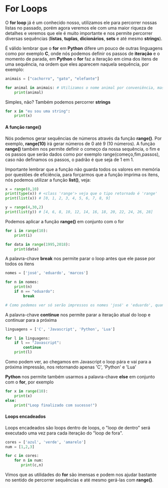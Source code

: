 # For Loops

O **for loop** já é um conhecido nosso, utilizamos ele para percorrer nossas listas no passado, porém agora veremos ele com uma maior riqueza de detalhes e veremos que ele é muito importante e nos permite percorrer diversas sequências (**listas**, **tuplas**, **dicionários**, **sets** e até mesmo **strings**).

É válido lembrar que o **for** em **Python** difere um pouco de outras linguagens como por exemplo **C**, onde nós
podemos definir os passos de **iteração** e o momento de parada, em **Python** o **for** faz a iteração em cima dos itens de uma sequência, na ordem que eles aparecem naquela sequência, por exemplo:

```python
animais = ["cachorro", "gato", "elefante"]

for animal in animais: # Utilizamos o nome animal por conveniência, mas você poderia dar o nome que desejar
    print(animal)
```

Simples, não? Também podemos percorrer **strings**

```python
for x in "eu sou uma string":
    print(x)
```

#### A função **range()**

Nós podemos gerar sequências de números através da função **range()**. Por exemplo, **range(10)** irá gerar números de 0 até 9 (10 números). A função **range()** também nos permite definir o começo da nossa sequência, o fim e os passos que serão dados como por exemplo range(começo,fim,passos), caso não definamos os passos, o padrão é que seja de 1 em 1. 

Importante lembrar que a função não guarda todos os valores em memória por questões de eficiência, para forçarmos que a função imprima os itens, nós podemos utilizar a função **list()**, veja:

```python
x = range(0,10)
print(type(x)) # <class 'range'> veja que o tipo retornado é 'range'
print(list(x)) # [0, 1, 2, 3, 4, 5, 6, 7, 8, 9]

y = range(4,30,2)
print(list(y)) # [4, 6, 8, 10, 12, 14, 16, 18, 20, 22, 24, 26, 28]
```

Podemos aplicar a função **range()** em conjunto com o for

```python
for i in range(10):
    print(i)

for data in range(1995,2018):
    print(data)
```

A palavra-chave **break** nos permite parar o loop antes que ele passe por todos os itens

```python
nomes = ['josé', 'eduardo', 'marcos']

for n in nomes:
    print(n)
    if n == "eduardo":
        break

# Como podemos ver só serão impressos os nomes 'josé' e 'eduardo', quando n tiver o valor de eduardo o loop irá parar e não será capaz de imprimir o nome 'marcos'
```

A palavra-chave **continue** nos permite parar a iteração atual do loop e continuar para a próxima

```python
linguagens = ['C', 'Javascript', 'Python', 'Lua']

for l in linguagens:
    if l == "Javascript":
        continue
    print(l)
```

Como podem ver, ao chegamos em Javascript o loop pára e vai para a próxima impressão, nos retornando apenas 'C', 'Python' e 'Lua'

**Python** nos permite também usarmos a palavra-chave **else** em conjunto com o **for**, por exemplo

```python
for x in range(10):
    print(x)
else:
    print("Loop finalizado com sucesso!")
```

#### Loops encadeados

Loops encadeados são loops dentro de loops, o "loop de dentro" será executado uma vez para cada iteração do "loop de fora".

```python
cores = ['azul', 'verde', 'amarelo']
num = [1,2,3]

for c in cores:
    for n in num:
       print(c,n)
```

Vimos que as utilidades do **for** são imensas e podem nos ajudar bastante no sentido de percorrer sequências e até mesmo gerá-las com **range()**.



















































